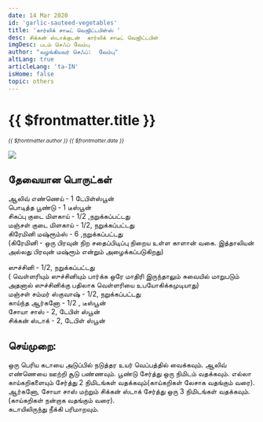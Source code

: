 ```yaml
---
date: 14 Mar 2020
id: 'garlic-sauteed-vegetables'
title: 'கார்லிக் சாடீட் வெஜிட்டபிள்ஸ் '
desc: சிக்கன் ஸ்டாக்குடன்  கார்லிக் சாடீட் வெஜிட்டபிள்
imgDesc: படம் செஃப் வேம்பு
author: "வழங்கியவர் செஃப்:  வேம்பு"
altLang: true
articleLang: 'ta-IN'
isHome: false
topic: others
---
```


<altLang />

# {{ $frontmatter.title }}
<i style="font-size: 0.75em;"> {{ $frontmatter.author }} {{ $frontmatter.date }} </i>

![](/img/others/garlic-sauteed-vegetables/_thumbnail.png)

## தேவையான பொருட்கள் 

ஆலிவ் எண்ணெய் - 1 டேபிள்ஸ்பூன்   
பொடித்த பூண்டு - 1 டீஸ்பூன்  
சிகப்பு குடை மிளகாய் - 1/2 ,நறுக்கப்பட்டது  
மஞ்சள் குடை மிளகாய் - 1/2,  நறுக்கப்பட்டது  
கிரேமினி  மஷ்ரூம்ஸ் - 6 ,நறுக்கப்பட்டது  
(கிரேமினி - ஒரு பிரவுன் நிற சதைப்பிடிப்பு நிறைய உள்ள காளான் வகை. இத்தாலியன் அல்லது பிரவுன்  மஷ்ரூம் என்றும் அழைக்கப்படுகிறது)  

ஸுச்சினி - 1/2,  நறுக்கப்பட்டது  
( வெள்ளரியும் ஸுச்சினியும் பார்க்க ஒரே மாதிரி இருந்தாலும் சுவையில் மாறுபடும் அதனால் ஸுச்சினிக்கு பதிலாக வெள்ளரியை உபயோகிக்கமுடியாது)   
மஞ்சள் சம்மர் ஸ்குவாஷ்  - 1/2,  நறுக்கப்பட்டது  
காய்ந்த ஆர்கனோ - 1/2 , டீஸ்பூன்  
சோயா சாஸ் - 2, டேபிள் ஸ்பூன்  
சிக்கன் ஸ்டாக்  - 2, டேபிள் ஸ்பூன்  

## செய்முறை:

ஒரு பெரிய கடாயை அடுப்பில் நடுத்தர உயர் வெப்பத்தில்  வைக்கவும்.
ஆலிவ் எண்ணெயை  ஊற்றி சூடு பண்ணவும். பூண்டு சேர்த்து ஒரு நிமிடம்  வதக்கவும். 
எல்லா காய்கறிகளையும் சேர்த்து 2 நிமிடங்கள் வதக்கவும்(காய்கறிகள் லேசாக வதங்கும் வரை).  
ஆர்கனோ, சோயா சாஸ் மற்றும் சிக்கன் ஸ்டாக் சேர்த்து ஒரு 3  நிமிடங்கள் வதக்கவும்.(காய்கறிகள் நன்றாக வதங்கும் வரை).  
கடாயிலிருந்து நீக்கி பரிமாறவும்.
